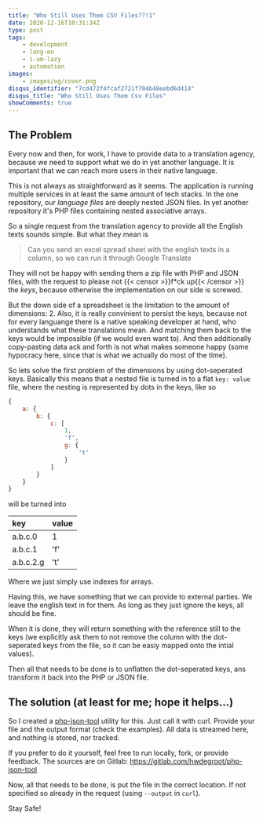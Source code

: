 ```yaml
---
title: "Who Still Uses Them CSV Files??!1"
date: 2020-12-16T10:31:34Z
type: post
tags:
    - development
    - lang-en
    - i-am-lazy
    - automation
images:
    - images/og/cover.png
disqus_identifier: "7cd472f4fcaf2721f794b48eebd6d414"
disqus_title: "Who Still Uses Them Csv Files"
showComments: true
---
```


The Problem
---

Every now and then, for work, I have to provide data to a translation agency, because we need to support
what we do in yet another language.
It is important that we can reach more users in their native language.

This is not always as straightforward as it seems. The application is running multiple services in at least the
same amount of tech stacks. In the one repository, our _language files_ are deeply nested JSON files. In yet another
repository it's PHP files containing nested associative arrays.

So a single request from the translation agency to provide all the English texts sounds simple. But what they mean is

> Can you send an excel spread sheet with the english texts in a column, so we can run it through Google Translate

They will not be happy with sending them a zip file with PHP and JSON files, with the request to please not {{< censor >}}f*ck up{{< /censor >}} the
_keys_, because otherwise the implementation on our side is screwed.

But the down side of a spreadsheet is the limitation to the amount of dimensions: 2.
Also, it is really convinient to persist the keys, because not for every languange there is a native speaking developer at hand,
who understands what these translations mean. And matching them back to the keys would be impossible (if we would even want to).
And then additionally copy-pasting data ack and forth is not what makes someone happy (some hypocracy here, since that is what we
actually do most of the time).

So lets solve the first problem of the dimensions by using dot-seperated keys. Basically this means that a nested file is turned in to a
flat `key: value` file, where the nesting is represented by dots in the keys, like so

```js
{
    a: {
        b: {
            c: [
                1,
                'f',
                g: {
                    't'
                }
            ]
        }
    }
}
```

will be turned into

| key       | value |
|:--------- |:----- |
| a.b.c.0   | 1     |
| a.b.c.1   | 'f'   |
| a.b.c.2.g | 't'   |

Where we just simply use indexes for arrays.

Having this, we have something that we can provide to external parties. We leave the english text in for them. As long as they
just ignore the keys, all should be fine.

When it is done, they will return something with the reference still to the keys (we explicitly ask them to not remove the
column with the dot-seperated keys from the file, so it can be easiy mapped onto the intial values).

Then all that needs to be done is to unflatten the dot-seperated keys, ans transform it back into the PHP or JSON file.

The solution (at least for me; hope it helps...)
---

So I created a [php-json-tool](http://php-json-tool.herokuapp.com/) utility for this. Just call it with curl. Provide your
file and the output format (check the examples). All data is streamed here, and nothing is stored, nor tracked.

If you prefer to do it yourself, feel free to run locally, fork, or provide feedback.
The sources are on Gitlab: https://gitlab.com/hwdegroot/php-json-tool

Now, all that needs to be done, is put the file in the correct location. If not specified so already in the request (using `--output` in `curl`).

Stay Safe!

